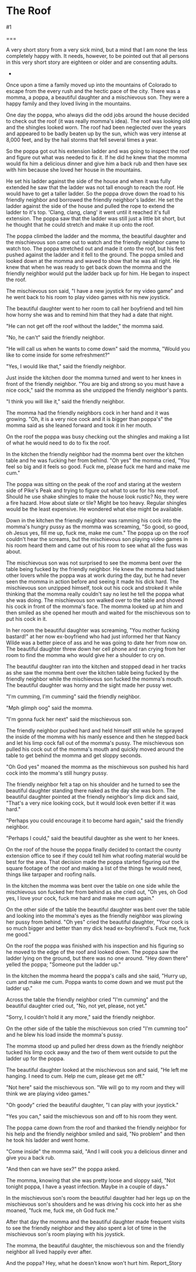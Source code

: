 The Roof
========
#1 

 

 

===

A very short story from a very sick mind, but a mind that I am none the less completely happy with. It needs, however, to be pointed out that all persons in this very short story are eighteen or older and are consenting adults. 

 * 

 Once upon a time a family moved up into the mountains of Colorado to escape from the every rush and the hectic pace of the city. There was a momma, a poppa, a beautiful daughter and a mischievous son. They were a happy family and they loved living in the mountains. 

 One day the poppa, who always did the odd jobs around the house decided to check out the roof (it was really momma's idea). The roof was looking old and the shingles looked worn. The roof had been neglected over the years and appeared to be badly beaten up by the sun, which was very intense at 8,000 feet, and by the hail storms that fell several times a year. 

 So the poppa got out his extension ladder and was going to inspect the roof and figure out what was needed to fix it. If he did he knew that the momma would fix him a delicious dinner and give him a back rub and then have sex with him because she loved her house in the mountains. 

 He set his ladder against the side of the house and when it was fully extended he saw that the ladder was not tall enough to reach the roof. He would have to get a taller ladder. So the poppa drove down the road to his friendly neighbor and borrowed the friendly neighbor's ladder. He set the ladder against the side of the house and pulled the rope to extend the ladder to it's top. 'Clang, clang, clang' it went until it reached it's full extension. The poppa saw that the ladder was still just a little bit short, but he thought that he could stretch and make it up onto the roof. 

 The poppa climbed the ladder and the momma, the beautiful daughter and the mischievous son came out to watch and the friendly neighbor came to watch too. The poppa stretched out and made it onto the roof, but his feet pushed against the ladder and it fell to the ground. The poppa smiled and looked down at the momma and waved to show that he was all right. He knew that when he was ready to get back down the momma and the friendly neighbor would put the ladder back up for him. He began to inspect the roof. 

 The mischievous son said, "I have a new joystick for my video game" and he went back to his room to play video games with his new joystick. 

 The beautiful daughter went to her room to call her boyfriend and tell him how horny she was and to remind him that they had a date that night. 

 "He can not get off the roof without the ladder," the momma said. 

 "No, he can't" said the friendly neighbor. 

 "He will call us when he wants to come down" said the momma, "Would you like to come inside for some refreshment?" 

 "Yes, I would like that," said the friendly neighbor. 

 Just inside the kitchen door the momma turned and went to her knees in front of the friendly neighbor. "You are big and strong so you must have a nice cock," said the momma as she unzipped the friendly neighbor's pants. 

 "I think you will like it," said the friendly neighbor. 

 The momma had the friendly neighbors cock in her hand and it was growing. "Oh, it is a very nice cock and it is bigger than poppa's" the momma said as she leaned forward and took it in her mouth. 

 On the roof the poppa was busy checking out the shingles and making a list of what he would need to do to fix the roof. 

 In the kitchen the friendly neighbor had the momma bent over the kitchen table and he was fucking her from behind. "Oh yes" the momma cried, "You feel so big and it feels so good. Fuck me, please fuck me hard and make me cum." 

 The poppa was sitting on the peak of the roof and staring at the western side of Pike's Peak and trying to figure out what to use for his new roof. Should he use shake shingles to make the house look rustic? No, they were a fire hazard. How about slate or tile? Might be too heavy. Regular shingles would be the least expensive. He wondered what else might be available. 

 Down in the kitchen the friendly neighbor was ramming his cock into the momma's hungry pussy as the momma was screaming, "So good, so good, oh Jesus yes, fill me up, fuck me, make me cum." The poppa up on the roof couldn't hear the screams, but the mischievous son playing video games in his room heard them and came out of his room to see what all the fuss was about. 

 The mischievous son was not surprised to see the momma bent over the table being fucked by the friendly neighbor. He knew the momma had taken other lovers while the poppa was at work during the day, but he had never seen the momma in action before and seeing it made his dick hard. The mischievous son unzipped himself, took out his cock and stroked it while thinking that the momma really couldn't say no lest he tell the poppa what she was doing. The mischievous son walked over to the table and shoved his cock in front of the momma's face. The momma looked up at him and then smiled as she opened her mouth and waited for the mischievous son to put his cock in it. 

 In her room the beautiful daughter was screaming, "You mother fucking bastard!" at her now ex-boyfriend who had just informed her that Nancy Wilde was a better piece of ass and he was going to date her from now on. The beautiful daughter threw down her cell phone and ran crying from her room to find the momma who would give her a shoulder to cry on. 

 The beautiful daughter ran into the kitchen and stopped dead in her tracks as she saw the momma bent over the kitchen table being fucked by the friendly neighbor while the mischievous son fucked the momma's mouth. The beautiful daughter was horny and the sight made her pussy wet. 

 "I'm cumming, I'm cumming" said the friendly neighbor. 

 "Mph glimph oog" said the momma. 

 "I'm gonna fuck her next" said the mischievous son. 

 The friendly neighbor pushed hard and held himself still while he sprayed the inside of the momma with his manly essence and then he stepped back and let his limp cock fall out of the momma's pussy. The mischievous son pulled his cock out of the momma's mouth and quickly moved around the table to get behind the momma and get sloppy seconds. 

 "Oh God yes" moaned the momma as the mischievous son pushed his hard cock into the momma's still hungry pussy. 

 The friendly neighbor felt a tap on his shoulder and he turned to see the beautiful daughter standing there naked as the day she was born. The beautiful daughter pointed at the friendly neighbor's limp dick and said, "That's a very nice looking cock, but it would look even better if it was hard." 

 "Perhaps you could encourage it to become hard again," said the friendly neighbor. 

 "Perhaps I could," said the beautiful daughter as she went to her knees. 

 On the roof of the house the poppa finally decided to contact the county extension office to see if they could tell him what roofing material would be best for the area. That decision made the poppa started figuring out the square footage of the roof and making a list of the things he would need, things like tarpaper and roofing nails. 

 In the kitchen the momma was bent over the table on one side while the mischievous son fucked her from behind as she cried out, "Oh yes, oh God yes, I love your cock, fuck me hard and make me cum again." 

 On the other side of the table the beautiful daughter was bent over the table and looking into the momma's eyes as the friendly neighbor was plowing her pussy from behind. "Oh yes" cried the beautiful daughter, "Your cock is so much bigger and better than my dick head ex-boyfriend's. Fuck me, fuck me good." 

 On the roof the poppa was finished with his inspection and his figuring so he moved to the edge of the roof and looked down. The poppa saw the ladder lying on the ground, but there was no one around. "Hey down there" yelled the poppa; "Someone put the ladder up." 

 In the kitchen the momma heard the poppa's calls and she said, "Hurry up, cum and make me cum. Poppa wants to come down and we must put the ladder up." 

 Across the table the friendly neighbor cried "I'm cumming" and the beautiful daughter cried out, "No, not yet, please, not yet." 

 "Sorry, I couldn't hold it any more," said the friendly neighbor. 

 On the other side of the table the mischievous son cried "I'm cumming too" and he blew his load inside the momma's pussy. 

 The momma stood up and pulled her dress down as the friendly neighbor tucked his limp cock away and the two of them went outside to put the ladder up for the poppa. 

 The beautiful daughter looked at the mischievous son and said, "He left me hanging. I need to cum. Help me cum, please get me off." 

 "Not here" said the mischievous son. "We will go to my room and they will think we are playing video games." 

 "Oh goody" cried the beautiful daughter, "I can play with your joystick." 

 "Yes you can," said the mischievous son and off to his room they went. 

 The poppa came down from the roof and thanked the friendly neighbor for his help and the friendly neighbor smiled and said, "No problem" and then he took his ladder and went home. 

 "Come inside" the momma said, "And I will cook you a delicious dinner and give you a back rub. 

 "And then can we have sex?" the poppa asked. 

 The momma, knowing that she was pretty loose and sloppy said, "Not tonight poppa, I have a yeast infection. Maybe in a couple of days." 

 In the mischievous son's room the beautiful daughter had her legs up on the mischievous son's shoulders and he was driving his cock into her as she moaned, "fuck me, fuck me, oh God fuck me." 

 After that day the momma and the beautiful daughter made frequent visits to see the friendly neighbor and they also spent a lot of time in the mischievous son's room playing with his joystick. 

 The momma, the beautiful daughter, the mischievous son and the friendly neighbor all lived happily ever after. 

 And the poppa? Hey, what he doesn't know won't hurt him. Report_Story 
